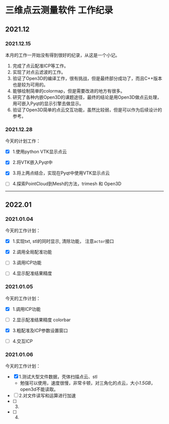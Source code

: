 # 三维点云测量软件 工作纪录

## 2021.12

### 2021.12.15

本月的工作一开始没有得到很好的纪录，从这是一个小记。
1. 完成了点云配准ICP等工作。
2. 实现了对点云滤波的工作。
3. 验证了Open3D的编译工作，很有挑战，但是最终部分成功了，而且C++版本也是较为可用的。
4. 能够绘制简单的colormap，但是需要改进的地方有很多。
5. 研究了各种内嵌Open3D的课题途径，最终的结论是用Open3D做点云处理，用可嵌入Pyqt的显示引擎去做显示。
6. 验证了Open3D简单的点云交互功能，虽然比较弱，但是可以作为后续设计的参考。

### 2021.12.28

今天的计划工作：

- [x] 1.使用python VTK显示点云
- [x] 2.将VTK嵌入Pyqt中
- [x] 3.将上两点结合，实现在Pyqt中使用VTK显示点云
- [ ] 4.探索PointCloud到Mesh的方法，trimesh 和 Open3D


----------------------------------------------

## 2022.01
###  2021.01.04
今天的工作计划：
- [x] 1.实现txt, stl的同时显示, 清除功能， 注意`actor`接口
- [x] 2.调用全局配准功能
- [ ] 3.调用ICP功能
- [ ] 4.显示配准结果精度


###  2021.01.05
今天的工作计划：
- [x] 1.调用ICP功能
- [ ] 2.显示配准结果精度 colorbar
- [x] 3.粗配准及ICP参数设置窗口
- [ ] 4.交互ICP


###  2021.01.06
今天的工作计划：
- [x] 1.测试大型文件数据，壳体扫描点云、stl
  - 勉强可以使用，速度很慢，非常卡顿，对三角化的点云，大小*1.5GB*，open3d不能读取。
- [ ] 2.对文件读写和运算进行加速
- [ ] 3.
- [ ] 4.